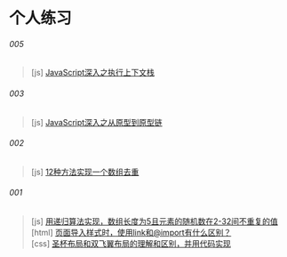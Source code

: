 # 个人练习


###### 005

> [js] [JavaScript深入之执行上下文栈](https://github.com/useryize/practice/tree/master/005)

###### 003

> [js] [JavaScript深入之从原型到原型链](https://github.com/useryize/practice/tree/master/003)


###### 002

> [js] [12种方法实现一个数组去重](https://github.com/useryize/practice/tree/master/002#1)

###### 001

> [js] [用递归算法实现，数组长度为5且元素的随机数在2-32间不重复的值](https://github.com/useryize/practice/tree/master/001#1)    
  [html] [页面导入样式时，使用link和@import有什么区别？](https://github.com/useryize/practice/tree/master/001#2)    
  [css] [圣杯布局和双飞翼布局的理解和区别，并用代码实现](https://github.com/useryize/practice/tree/master/001#3)

